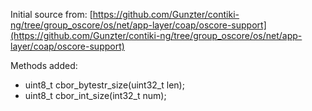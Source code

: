Initial source from: [https://github.com/Gunzter/contiki-ng/tree/group_oscore/os/net/app-layer/coap/oscore-support](https://github.com/Gunzter/contiki-ng/tree/group_oscore/os/net/app-layer/coap/oscore-support)

Methods added:

- uint8_t cbor_bytestr_size(uint32_t len);
- uint8_t cbor_int_size(int32_t num);

